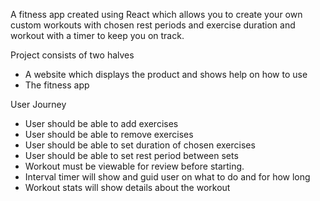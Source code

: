 A fitness app created using React which allows you to create your own custom workouts with chosen rest periods and exercise duration and workout with a timer to keep you on track.

Project consists of two halves
- A website which displays the product and shows help on how to use
- The fitness app

User Journey
- User should be able to add exercises
- User should be able to remove exercises
- User should be able to set duration of chosen exercises
- User should be able to set rest period between sets
- Workout must be viewable for review before starting.
- Interval timer will show and guid user on what to do and for how long
- Workout stats will show details about the workout


